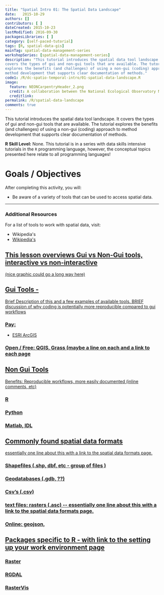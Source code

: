 ```yaml
---
title: "Spatial Intro 01: The Spatial Data Landscape"
date:   2015-10-29
authors: []
contributors: [ ]
dateCreated: 2015-10-23
lastModified: 2016-09-30
packagesLibraries: [ ]
category: [self-paced-tutorial]
tags: [R, spatial-data-gis]
mainTag: spatial-data-management-series
workshopSeries: [spatial-data-management-series]
description: "This tutorial introduces the spatial data tool landscape. It
covers the types of gui and non-gui tools that are available. The tutorial
explores the benefits (and challenges) of using a non-gui (coding) approach to
method development that supports clear documentation of methods."
code1: /R/dc-spatio-temporal-intro/01-spatial-data-landscape.R
image:
  feature: NEONCarpentryHeader_2.png
  credit: A collaboration between the National Ecological Observatory Network (NEON) and Data Carpentry
  creditlink:
permalink: /R/spatial-data-landscape
comments: true
---
```



This tutorial introduces the spatial data tool landscape. It
covers the types of gui and non-gui tools that are available. The tutorial
explores the benefits (and challenges) of using a non-gui (coding) approach to
method development that supports clear documentation of methods.

**R Skill Level:** None. This tutorial is in a series with data skills
intensive tutorials in the `R` programming language, however, the conceptual
topics presented here relate to all programming languages!

<div id="objectives" markdown="1">

# Goals / Objectives

After completing this activity, you will:

* Be aware of a variety of tools that can be used to access spatial data.

****

### Additional Resources
For a list of tools to work with spatial data, visit:
* Wikipedia's <a href="http://en.wikipedia.org/wiki/List_of_geographic_information_systems_software" target="_blank" GIS software page. >
* Wikipedia's <a href="http://en.wikipedia.org/wiki/List_of_spatial_analysis_software" target="_blank" spatial analysis software page. >

</div>


## This lesson overviews Gui vs Non-Gui tools, interactive vs non-interactive
(nice graphic could go a long way here)

## Gui Tools -
Brief Description of this and a few examples of available tools. BRIEF discussion of why coding is potentially more reproducible compared to gui workflows

### Pay:

* ESRI ArcGIS

### Open / Free: QGIS, Grass (maybe a line on each and a link to each page

## Non Gui Tools
  Benefits: Reproducible workflows, more easily documented (inline comments, etc)

### R

### Python

### Matlab, IDL

## Commonly found spatial data formats
essentially one line about this with a link to the spatial data formats page.

### Shapefiles (.shp, dbf, etc - group of files )

### Geodatabases (.gdb, ??)

### Csv’s (.csv)

### text files: rasters (.asc) -- essentially one line about this with a link to the spatial data formats page.

### Online: geojson,

## Packages specific to R - with link to the setting up your work environment page

### Raster

### RGDAL

### RasterVis
